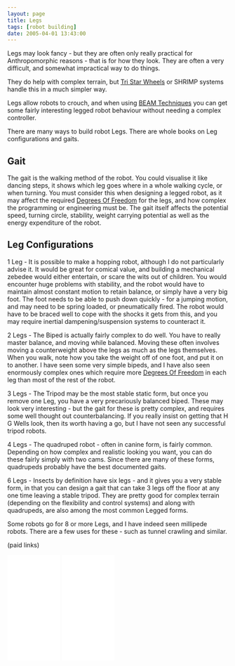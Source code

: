 ```yaml
---
layout: page
title: Legs
tags: [robot building]
date: 2005-04-01 13:43:00
---
```

Legs may look fancy - but they are often only really practical for Anthropomorphic reasons - that is for how they look. They are often a very difficult, and somewhat impractical way to do things.

They do help with complex terrain, but [Tri Star Wheels](/wiki/tri_star_wheels.html "An advanced form of traction") or SHRIMP systems handle this in a much simpler way.

Legs allow robots to crouch, and when using [BEAM Techniques](/wiki/beam_robots.html "Biology, Electronics, Aesthetics and Mechanics") you can get some fairly interesting legged robot behaviour without needing a complex controller.

There are many ways to build robot Legs. There are whole books on Leg configurations and gaits.

## Gait

The gait is the walking method of the robot. You could visualise it like dancing steps, it shows which leg goes where in a whole walking cycle, or when turning. You must consider this when designing a legged robot, as it may affect the required [Degrees Of Freedom](/wiki/degrees_of_freedom.html "A term used for the axes of movement for a robot, or robot limb.") for the legs, and how complex the programming or engineering must be. The gait itself affects the potential speed, turning circle, stability, weight carrying potential as well as the energy expenditure of the robot.

## Leg Configurations

1 Leg - It is possible to make a hopping robot, although I do not particularly advise it. It would be great for comical value, and building a mechanical zebedee would either entertain, or scare the wits out of children. You would encounter huge problems with stability, and the robot would have to maintain almost constant motion to retain balance, or simply have a very big foot. The foot needs to be able to push down quickly - for a jumping motion, and may need to be spring loaded, or pneumatically fired. The robot would have to be braced well to cope with the shocks it gets from this, and you may require inertial dampening/suspension systems to counteract it.

2 Legs - The Biped is actually fairly complex to do well. You have to really master balance, and moving while balanced. Moving these often involves moving a counterweight above the legs as much as the legs themselves. When you walk, note how you take the weight off of one foot, and put it on to another. I have seen some very simple bipeds, and I have also seen enormously complex ones which require more [Degrees Of Freedom](/wiki/degrees_of_freedom.html "A term used for the axes of movement for a robot, or robot limb.") in each leg than most of the rest of the robot.

3 Legs - The Tripod may be the most stable static form, but once you remove one Leg, you have a very precariously balanced biped. These may look very interesting - but the gait for these is pretty complex, and requires some well thought out counterbalancing. If you really insist on getting that H G Wells look, then its worth having a go, but I have not seen any successful tripod robots.

4 Legs - The quadruped robot - often in canine form, is fairly common. Depending on how complex and realistic looking you want, you can do these fairly simply with two cams. Since there are many of these forms, quadrupeds probably have the best documented gaits.

6 Legs - Insects by definition have six legs - and it gives you a very stable form, in that you can design a gait that can take 3 legs off the floor at any one time leaving a stable tripod. They are pretty good for complex terrain (depending on the flexibility and control systems) and along with quadrupeds, are also among the most common Legged forms.

Some robots go for 8 or more Legs, and I have indeed seen millipede robots. There are a few uses for these - such as tunnel crawling and similar.

(paid links)

<iframe style="width:120px;height:240px;" marginwidth="0" marginheight="0" scrolling="no" frameborder="0" src="//ws-eu.amazon-adsystem.com/widgets/q?ServiceVersion=20070822&OneJS=1&Operation=GetAdHtml&MarketPlace=GB&source=ss&ref=as_ss_li_til&ad_type=product_link&tracking_id=orionrobots-21&language=en_GB&marketplace=amazon&region=GB&placement=B0777L8S3Q&asins=B0777L8S3Q&linkId=40c5f411b237d9cd099bcb3178447e30&show_border=true&link_opens_in_new_window=true"></iframe>
<iframe style="width:120px;height:240px;" marginwidth="0" marginheight="0" scrolling="no" frameborder="0" src="//ws-eu.amazon-adsystem.com/widgets/q?ServiceVersion=20070822&OneJS=1&Operation=GetAdHtml&MarketPlace=GB&source=ss&ref=as_ss_li_til&ad_type=product_link&tracking_id=orionrobots-21&language=en_GB&marketplace=amazon&region=GB&placement=B07FLXFDZ1&asins=B07FLXFDZ1&linkId=1ffb3547048718ed5e0a88d7f0e5ea96&show_border=true&link_opens_in_new_window=true"></iframe>
